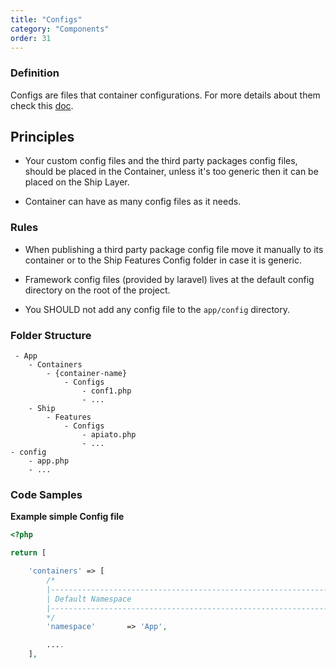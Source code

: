 ```yaml
---
title: "Configs"
category: "Components"
order: 31
---
```


### Definition

Configs are files that container configurations. For more details about them check this [doc](https://laravel.com/docs/5.3/configuration).

## Principles

- Your custom config files and the third party packages config files, should be placed in the Container, unless it's too generic then it can be placed on the Ship Layer.

- Container can have as many config files as it needs.

### Rules

- When publishing a third party package config file move it manually to its container or to the Ship Features Config folder in case it is generic.

- Framework config files (provided by laravel) lives at the default config directory on the root of the project.

- You SHOULD not add any config file to the `app/config` directory.

### Folder Structure

```
 - App
    - Containers
        - {container-name}
            - Configs
                - conf1.php
                - ...
    - Ship
        - Features
            - Configs
                - apiato.php
                - ...
- config
    - app.php
    - ...
```

### Code Samples

**Example simple Config file** 

```php
<?php

return [

    'containers' => [
        /*
        |--------------------------------------------------------------------------
        | Default Namespace
        |--------------------------------------------------------------------------
        */
        'namespace'       => 'App',

        ....
    ],
```
